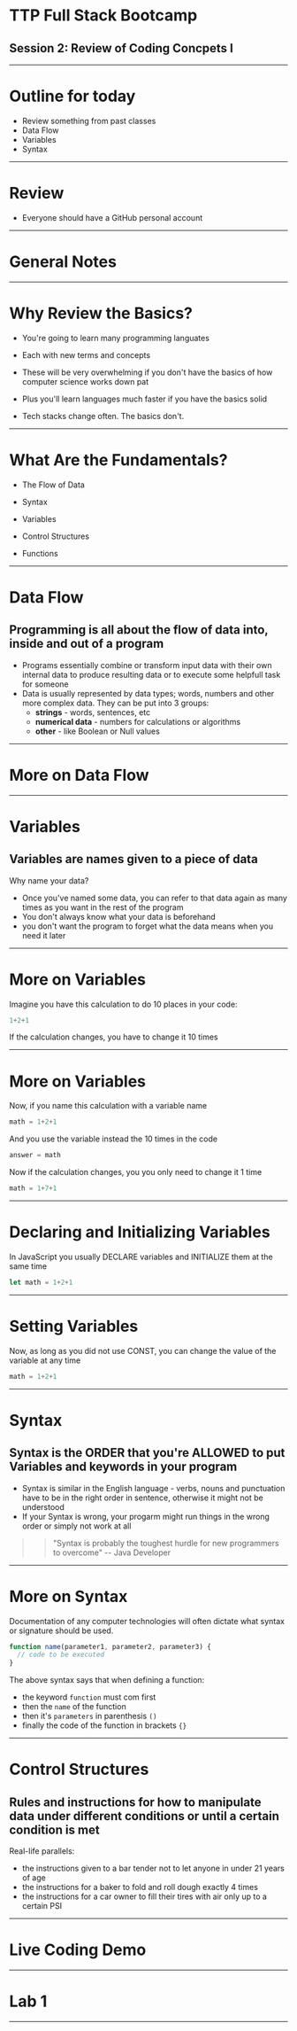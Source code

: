 # TTP Full Stack Bootcamp
## Session 2: Review of Coding Concpets I

---

# Outline for today

- Review something from past classes
- Data Flow
- Variables
- Syntax

---

# Review

- Everyone should have a GitHub personal account

---

# General Notes

---

# Why Review the Basics?

- You're going to learn many programming languates

- Each with new terms and concepts
- These will be very overwhelming if you don't have the basics of how computer science works down pat
- Plus you'll learn languages much faster if you have the basics solid
- Tech stacks change often. The basics don't.

---

# What Are the Fundamentals?

- The Flow of Data

- Syntax
- Variables
- Control Structures
- Functions

---

# Data Flow
## Programming is all about the flow of data into, inside and out of a program

- Programs essentially combine or transform input data with their own internal data to produce resulting data or to execute some helpfull task for someone 
- Data is usually represented by data types; words, numbers and other more complex data. They can be put into 3 groups:
  - **strings** - words, sentences, etc
  - **numerical data** - numbers for calculations or algorithms
  - **other** - like Boolean or Null values

---
# More on Data Flow

---

# Variables
## Variables are names given to a piece of data

Why name your data?
- Once you've named some data, you can refer to that data again as many times as you want in the rest of the program
- You don't always know what your data is beforehand
- you don't want the program to forget what the data means when you need it later

---

# More on Variables

Imagine you have this calculation to do 10 places in your code:

  ```javascript
  1+2+1
  ```
If the calculation changes, you have to change it 10 times

---

# More on Variables

Now, if you name this calculation with a variable name

  ```javascript
  math = 1+2+1
  ```

And you use the variable instead the 10 times in the code
  ```javascript
  answer = math
  ```

Now if the calculation changes, you you only need to change it 1 time
  ```javascript
  math = 1+7+1
  ```
---
# Declaring and Initializing Variables

In JavaScript you usually DECLARE variables and INITIALIZE them at the same time 

  ```javascript
  let math = 1+2+1
  ```
---
# Setting Variables

Now, as long as you did not use CONST, you can change the value of the variable at any time

  ```javascript
  math = 1+2+1
  ```
---

# Syntax
## Syntax is the ORDER that you're ALLOWED to put Variables and keywords in your program

- Syntax is similar in the English language - verbs, nouns and punctuation have to be in the right order in sentence, otherwise it might not be understood
- If your Syntax is wrong, your progarm might run things in the wrong order or simply not work at all
>> "Syntax is probably the toughest hurdle for new programmers to overcome"
-- Java Developer

---
# More on Syntax

Documentation of any computer technologies will often dictate what syntax or signature should be used. 

```javascript
function name(parameter1, parameter2, parameter3) {
  // code to be executed
}
```
The above syntax says that when defining a function:
- the keyword ```function``` must com first
- then the ```name``` of the function
- then it's ```parameters``` in parenthesis ```()```
- finally the code of the function in brackets ```{}```

---
# Control Structures
## Rules and instructions for how to manipulate data under different conditions or until a certain condition is met

Real-life parallels:
- the instructions given to a bar tender not to let anyone in under 21 years of age
- the instructions for a baker to fold and roll dough exactly 4 times
- the instructions for a car owner to fill their tires with air only up to a certain PSI

---

# Live Coding Demo

---

# Lab 1

---